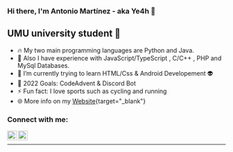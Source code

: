 ### Hi there, I'm Antonio Martínez - aka Ye4h 👋


## UMU university student 📖

- 🔥 My two main programming languages are Python and Java.
- 👯 Also I have experience with JavaScript/TypeScript , C/C++ , PHP and MySql Databases.
- 🌱 I’m currently trying to learn HTML/Css & Android Developement 👽
- 🥅 2022 Goals: CodeAdvent & Discord Bot
- ⚡ Fun fact: I love sports such as cycling and running
- 🌐 More info on my [Website](https://antoniomrtz.github.io/Antonio-Martinez-Portafolio/){target="_blank"}


### Connect with me:

[<img align="left" alt="Antonio Martínez | Instagram" width="22px" src="https://cdn.jsdelivr.net/npm/simple-icons@v3/icons/instagram.svg" />][instagram]
[<img align="left" alt="Antonio Martínez | Spotify" width="22px" src="https://cdn.jsdelivr.net/npm/simple-icons@v3/icons/spotify.svg" />][spotify]

<br />



---





[instagram]: https://www.instagram.com/antonio_martin3z/
[spotify]: https://open.spotify.com/user/vlaq4n0vv2qlx5yxzuwhibryc?si=1e9d20f0dd664fac
